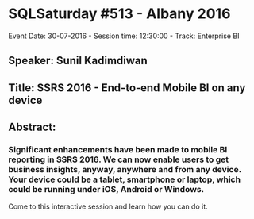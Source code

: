 # SQLSaturday #513 - Albany 2016
Event Date: 30-07-2016 - Session time: 12:30:00 - Track: Enterprise BI
## Speaker: Sunil Kadimdiwan
## Title: SSRS 2016 - End-to-end Mobile BI on any device
## Abstract:
### Significant enhancements have been made to mobile BI reporting in SSRS 2016. We can now enable users to get business insights, anyway, anywhere and from any device. Your device could be a tablet, smartphone or laptop, which could be running under iOS, Android or Windows. 
Come to this interactive session and learn how you can do it.
